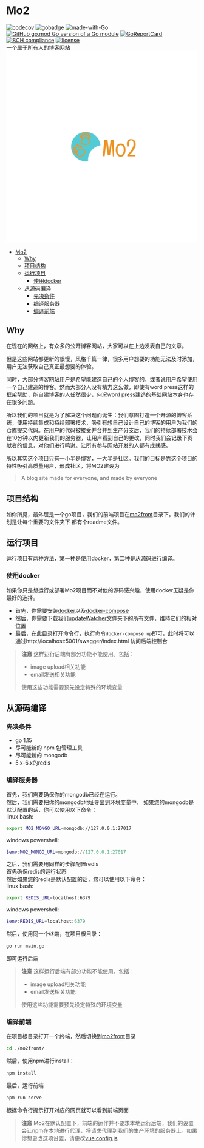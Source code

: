 # Mo2
[![codecov](https://codecov.io/gh/Monkey-Mouse/mo2/branch/main/graph/badge.svg?token=8X3HF5VFWT)](https://codecov.io/gh/Monkey-Mouse/mo2)
![gobadge](https://github.com/Monkey-Mouse/mo2/actions/workflows/.github/workflows/go.yml/badge.svg)
![made-with-Go](https://img.shields.io/badge/Made%20with-Go-1f425f.svg)
[![GitHub go.mod Go version of a Go module](https://img.shields.io/github/go-mod/go-version/Monkey-Mouse/mo2.svg)](https://github.com/Monkey-Mouse/mo2)
[![GoReportCard](https://goreportcard.com/badge/github.com/Monkey-Mouse/mo2)](https://goreportcard.com/report/github.com/Monkey-Mouse/mo2)
[![BCH compliance](https://bettercodehub.com/edge/badge/Monkey-Mouse/mo2?branch=main)](https://bettercodehub.com/)
[![license](https://badgen.net/github/license/Monkey-Mouse/mo2)](/LICENSE)  
一个属于所有人的博客网站
![logo](mo2front/public/img/icons/android-chrome-512x512.png)

- [Mo2](#mo2)
  - [Why](#why)
  - [项目结构](#项目结构)
  - [运行项目](#运行项目)
    - [使用docker](#使用docker)
  - [从源码编译](#从源码编译)
    - [先决条件](#先决条件)
    - [编译服务器](#编译服务器)
    - [编译前端](#编译前端)

## Why
在现在的网络上，有众多的公开博客网站，大家可以在上边发表自己的文章。  

但是这些网站都更新的很慢，风格千篇一律，很多用户想要的功能无法及时添加，用户无法获取自己真正最想要的体验。  

同时，大部分博客网站用户是希望能建造自己的个人博客的，或者说用户希望使用一个自己建造的博客。然而大部分人没有精力这么做，即使有word press这样的框架帮助，能自建博客的人任然很少，何况word press建造的基础网站本身也存在很多问题。  

所以我们的项目就是为了解决这个问题而诞生：我们意图打造一个开源的博客系统，使用持续集成和持续部署技术，吸引有想自己设计自己的博客的用户为我们的仓库提交代码。在用户的代码被接受并合并到生产分支后，我们的持续部署技术会在10分钟以内更新我们的服务器，让用户看到自己的更改，同时我们会记录下贡献者的信息，对他们进行鸣谢。让所有参与网站开发的人都有成就感。  

所以其实这个项目只有一小半是博客，一大半是社区。我们的目标是靠这个项目的特性吸引高质量用户，形成社区，将MO2建设为  
> A blog site made for everyone, and made by everyone  

## 项目结构
如你所见，最外层是一个go项目，我们的前端项目在[mo2front](/mo2front/)目录下。我们的计划是让每个重要的文件夹下
都有个readme文件。  
## 运行项目
运行项目有两种方法，第一种是使用docker，第二种是从源码进行编译。  

### 使用docker
如果你只是想运行或部署Mo2项目而不对他的源码感兴趣，使用docker无疑是你最好的选择。  
- 首先，你需要安装[docker](https://docs.docker.com/engine/install/)以及[docker-compose](https://docs.docker.com/compose/install/)  
- 然后，你需要下载我们[updateWatcher](updateWatcher)文件夹下的所有文件，维持它们的相对位置
- 最后，在此目录打开命令行，执行命令`docker-compose up`即可，此时将可以通过http://localhost:5001/swagger/index.html 访问后端控制台

> **注意** 这样运行后端有部分功能不能使用。包括：
> - image upload相关功能
> - email发送相关功能
> 
> 使用这些功能需要预先设定特殊的环境变量


## 从源码编译
### 先决条件
- go 1.15
- 尽可能新的 npm 包管理工具
- 尽可能新的 mongodb
- 5.x-6.x的redis

### 编译服务器
首先，我们需要确保你的mongodb已经在运行。  
然后，我们需要把你的mongodb地址导出到环境变量中，
如果您的mongodb是默认配置的话，你可以使用以下命令：  
linux bash:  
```bash
export MO2_MONGO_URL=mongodb://127.0.0.1:27017
```
windows powershell:
```powershell
$env:MO2_MONGO_URL=mongodb://127.0.0.1:27017
```
之后，我们需要用同样的步骤配置redis  
首先确保redis的运行状态  
然后如果您的redis是默认配置的话，您可以使用以下命令：  
linux bash:  
```bash
export REDIS_URL=localhost:6379
```
windows powershell:
```powershell
$env:REDIS_URL=localhost:6379
```
然后，使用同一个终端，在项目根目录：
```bash
go run main.go
```
即可运行后端
> **注意** 这样运行后端有部分功能不能使用。包括：
> - image upload相关功能
> - email发送相关功能
> 
> 使用这些功能需要预先设定特殊的环境变量

### 编译前端
在项目根目录打开一个终端，然后切换到[mo2front](/mo2front/)目录  
```bash
cd ./mo2front/
```
然后，使用npm进行install：
```bash
npm install
```
最后，运行前端
```bash
npm run serve
```
根据命令行提示打开对应的网页就可以看到前端页面
> **注意** Mo2在默认配置下，前端的运作并不要求本地运行后端，我们的设置会让npm在本地进行代理，将请求代理到我们的生产环境的服务器上。如果你想更改这项设置，请更改[vue.config.js](mo2front/vue.config.js)





